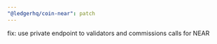```yaml
---
"@ledgerhq/coin-near": patch
---
```


fix: use private endpoint to validators and commissions calls for NEAR
